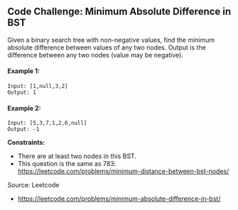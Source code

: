 ## Code Challenge: Minimum Absolute Difference in BST

Given a binary search tree with non-negative values, find the minimum absolute difference between values of any two nodes. Output is the difference between any two nodes (value may be negative).

#### Example 1:
```
Input: [1,null,3,2]
Output: 1
```

#### Example 2:
```
Input: [5,3,7,1,2,6,null]
Output: -1
```

**Constraints:**
* There are at least two nodes in this BST.
* This question is the same as 783: https://leetcode.com/problems/minimum-distance-between-bst-nodes/

Source: Leetcode
* https://leetcode.com/problems/minimum-absolute-difference-in-bst/

